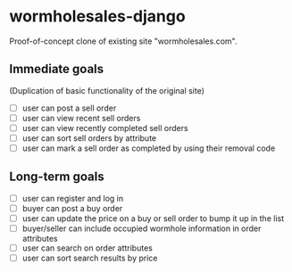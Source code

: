 # wormholesales-django
Proof-of-concept clone of existing site "wormholesales.com".

## Immediate goals

(Duplication of basic functionality of the original site)

- [ ] user can post a sell order
- [ ] user can view recent sell orders
- [ ] user can view recently completed sell orders
- [ ] user can sort sell orders by attribute
- [ ] user can mark a sell order as completed by using their removal code

## Long-term goals

- [ ] user can register and log in
- [ ] buyer can post a buy order
- [ ] user can update the price on a buy or sell order to bump it up in the list
- [ ] buyer/seller can include occupied wormhole information in order attributes
- [ ] user can search on order attributes
- [ ] user can sort search results by price
